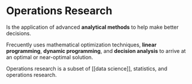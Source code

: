 # Operations Research

Is the application of advanced **analytical methods** to help make better decisions.

Frecuently uses mathematical optimization techniques, **linear programming**, **dynamic programming**, and **decision analysis** to arrive at an optimal or near-optimal solution.

Operations research is a subset of [[data science]], statistics, and operations research.
